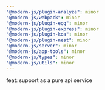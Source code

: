 ```yaml
---
"@modern-js/plugin-analyze": minor
"@modern-js/webpack": minor
"@modern-js/plugin-egg": minor
"@modern-js/plugin-express": minor
"@modern-js/plugin-koa": minor
"@modern-js/plugin-nest": minor
"@modern-js/server": minor
"@modern-js/app-tools": minor
"@modern-js/types": minor
"@modern-js/utils": minor
---
```


feat: support as a pure api service
